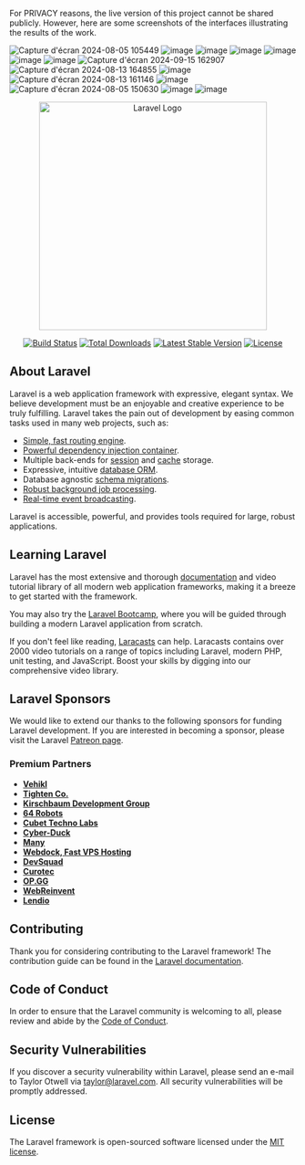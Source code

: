 For PRIVACY reasons, the live version of this project cannot be shared publicly. However, here are some screenshots of the interfaces illustrating the results of the work.

![Capture d'écran 2024-08-05 105449](https://github.com/user-attachments/assets/2d7d9dca-40fe-4cce-9927-ad9443776e70)
![image](https://github.com/user-attachments/assets/ca35b745-70a4-4a49-a315-675316016344)
![image](https://github.com/user-attachments/assets/f8fa7c2b-50ff-442c-9193-0517f5695baa)
![image](https://github.com/user-attachments/assets/8cda5059-6edd-41cf-b963-456d79f0c732)
![image](https://github.com/user-attachments/assets/7ca76f31-f861-492b-9bdd-b07c2634644c)
![image](https://github.com/user-attachments/assets/39a5403d-7c4f-4db9-9553-83f80708fae3)
![image](https://github.com/user-attachments/assets/c3db5a46-fd7b-40f1-b1fd-3b62cc5c6cc1)
![Capture d'écran 2024-09-15 162907](https://github.com/user-attachments/assets/bc0f2a72-22d8-4460-89ba-3623d9a5ea5e)
![Capture d'écran 2024-08-13 164855](https://github.com/user-attachments/assets/23908f20-a34e-44e1-be02-bc234c29b4f2)
![image](https://github.com/user-attachments/assets/bfff435d-400f-40d9-86b5-baab4e8edd0c)
![Capture d'écran 2024-08-13 161146](https://github.com/user-attachments/assets/c3b89a66-b705-4b9d-816c-b106d6cc55c9)
![image](https://github.com/user-attachments/assets/725dcd90-5bcd-4edf-9374-e73c28f75d2d)
![Capture d'écran 2024-08-05 150630](https://github.com/user-attachments/assets/60d758fd-65a1-46d6-8744-4852e74ef06c)
![image](https://github.com/user-attachments/assets/5b5031d4-e289-407c-a2e2-dad44ba283d1)
![image](https://github.com/user-attachments/assets/6e411d4a-baee-4295-8271-db6bdf29de0c)



<p align="center"><a href="https://laravel.com" target="_blank"><img src="https://raw.githubusercontent.com/laravel/art/master/logo-lockup/5%20SVG/2%20CMYK/1%20Full%20Color/laravel-logolockup-cmyk-red.svg" width="400" alt="Laravel Logo"></a></p>

<p align="center">
<a href="https://github.com/laravel/framework/actions"><img src="https://github.com/laravel/framework/workflows/tests/badge.svg" alt="Build Status"></a>
<a href="https://packagist.org/packages/laravel/framework"><img src="https://img.shields.io/packagist/dt/laravel/framework" alt="Total Downloads"></a>
<a href="https://packagist.org/packages/laravel/framework"><img src="https://img.shields.io/packagist/v/laravel/framework" alt="Latest Stable Version"></a>
<a href="https://packagist.org/packages/laravel/framework"><img src="https://img.shields.io/packagist/l/laravel/framework" alt="License"></a>
</p>

## About Laravel

Laravel is a web application framework with expressive, elegant syntax. We believe development must be an enjoyable and creative experience to be truly fulfilling. Laravel takes the pain out of development by easing common tasks used in many web projects, such as:

- [Simple, fast routing engine](https://laravel.com/docs/routing).
- [Powerful dependency injection container](https://laravel.com/docs/container).
- Multiple back-ends for [session](https://laravel.com/docs/session) and [cache](https://laravel.com/docs/cache) storage.
- Expressive, intuitive [database ORM](https://laravel.com/docs/eloquent).
- Database agnostic [schema migrations](https://laravel.com/docs/migrations).
- [Robust background job processing](https://laravel.com/docs/queues).
- [Real-time event broadcasting](https://laravel.com/docs/broadcasting).

Laravel is accessible, powerful, and provides tools required for large, robust applications.

## Learning Laravel

Laravel has the most extensive and thorough [documentation](https://laravel.com/docs) and video tutorial library of all modern web application frameworks, making it a breeze to get started with the framework.

You may also try the [Laravel Bootcamp](https://bootcamp.laravel.com), where you will be guided through building a modern Laravel application from scratch.

If you don't feel like reading, [Laracasts](https://laracasts.com) can help. Laracasts contains over 2000 video tutorials on a range of topics including Laravel, modern PHP, unit testing, and JavaScript. Boost your skills by digging into our comprehensive video library.

## Laravel Sponsors

We would like to extend our thanks to the following sponsors for funding Laravel development. If you are interested in becoming a sponsor, please visit the Laravel [Patreon page](https://patreon.com/taylorotwell).

### Premium Partners

- **[Vehikl](https://vehikl.com/)**
- **[Tighten Co.](https://tighten.co)**
- **[Kirschbaum Development Group](https://kirschbaumdevelopment.com)**
- **[64 Robots](https://64robots.com)**
- **[Cubet Techno Labs](https://cubettech.com)**
- **[Cyber-Duck](https://cyber-duck.co.uk)**
- **[Many](https://www.many.co.uk)**
- **[Webdock, Fast VPS Hosting](https://www.webdock.io/en)**
- **[DevSquad](https://devsquad.com)**
- **[Curotec](https://www.curotec.com/services/technologies/laravel/)**
- **[OP.GG](https://op.gg)**
- **[WebReinvent](https://webreinvent.com/?utm_source=laravel&utm_medium=github&utm_campaign=patreon-sponsors)**
- **[Lendio](https://lendio.com)**

## Contributing

Thank you for considering contributing to the Laravel framework! The contribution guide can be found in the [Laravel documentation](https://laravel.com/docs/contributions).

## Code of Conduct

In order to ensure that the Laravel community is welcoming to all, please review and abide by the [Code of Conduct](https://laravel.com/docs/contributions#code-of-conduct).

## Security Vulnerabilities

If you discover a security vulnerability within Laravel, please send an e-mail to Taylor Otwell via [taylor@laravel.com](mailto:taylor@laravel.com). All security vulnerabilities will be promptly addressed.

## License

The Laravel framework is open-sourced software licensed under the [MIT license](https://opensource.org/licenses/MIT).
